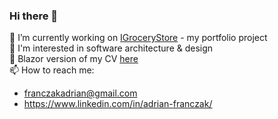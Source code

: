 ### Hi there 👋

🔭 I’m currently working on [IGroceryStore](https://github.com/Nairda015/IGroceryStore) - my portfolio project  
🌱 I'm interested in software architecture & design  
📄 Blazor version of my CV [here](https://nairda015.github.io/CV/)  
📫 How to reach me:  
- franczakadrian@gmail.com  
- https://www.linkedin.com/in/adrian-franczak/  
